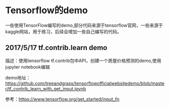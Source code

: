# Tensorflow的demo
一些使用TensorFlow编写的demo,部分代码来源于tensorflow官网，一些来源于kaggle网站，用于练习，后续会增加一些自己编写的代码。

## 2017/5/17 tf.contrib.learn demo


描述：使用tensorflow tf.contrib包中API，创建一个房屋价格预测的demo,使用jupyter notebook编辑


demo地址：https://github.com/treeandgrass/tensorflowofficialwebsitedemo/blob/master/tf_contrib_learn_with_get_input.ipynb

参考：https://www.tensorflow.org/get_started/input_fn
